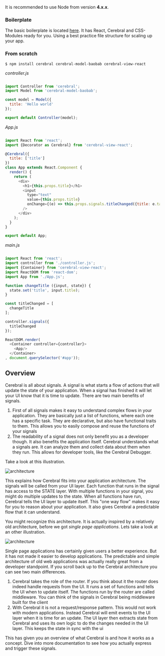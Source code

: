 It is recommended to use Node from version **4.x.x**.

### Boilerplate
The basic boilerplate is located [here](https://github.com/cerebral/cerebral-boilerplate). It has React, Cerebral and CSS-Modules ready for you. Using a best practice file structure for scaling up your app.


### From scratch
`$ npm install cerebral cerebral-model-baobab cerebral-view-react`

*controller.js*
```javascript

import Controller from 'cerebral';
import Model from 'cerebral-model-baobab';

const model = Model({
  title: 'Hello world'
});

export default Controller(model);
```

*App.js*
```javascript

import React from 'react';
import {Decorator as Cerebral} from 'cerebral-view-react';

@Cerebral({
  title: ['title']
})
class App extends React.Component {
  render() {
    return (
      <div>
        <h1>{this.props.title}</h1>
        <input
          type="text"
          value={this.props.title}
          onChange={(e) => this.props.signals.titleChanged({title: e.target.value})}
        />
      </div>
    );
  }
}

export default App;
```

*main.js*
```javascript

import React from 'react';
import controller from './controller.js';
import {Container} from 'cerebral-view-react';
import ReactDOM from 'react-dom';
import App from './App.js';

function changeTitle ({input, state}) {
  state.set('title', input.title);
}

const titleChanged = [
  changeTitle
];

controller.signals({
  titleChanged
});

ReactDOM.render(
  <Container controller={controller}>
    <App/>
  </Container>
, document.querySelector('#app'));

```

## Overview

Cerebral is all about signals. A signal is what starts a flow of actions that will update
the state of your application. When a signal has finished it will let your UI know that
it is time to update. There are two main benefits of signals.

1. First of all signals makes it easy to understand complex flows in your application. They are basically just
a list of functions, where each one has a specific task. They are declarative, but
also have functional traits to them. This allows you to easily compose and reuse the functions
of your signals
2. The readability of a signal does not only benefit you as a developer though. It also benefits the application
itself. Cerebral understands what a signals are. It can analyze them and collect data about them when
they run. This allows for developer tools, like the Cerebral Debugger.

Take a look at this illustration.

![architecture](architecture.png)

This explains how Cerebral fits into your application architecture. The signals will be called from your
UI layer. Each function that runs in the signal has access to the STATE layer. With multiple functions
in your signal, you might do multiple updates to the state. When all functions have run, Cerebral tells
the UI layer to update itself. This "one way flow" makes it easy for you to reason about your application. It also
gives Cerebral a predictable flow that it can understand.

You might recognize this architecture. It is actually inspired by a relatively old architecture, before we got
*single page applications*. Lets take a look at an other illustration.

![architecture](mvc.png)

Single page applications has certainly given users a better experience. But it has not made it easier to develop
applications. The predictable and simple architecture of old web applications was actually really great from a
developer standpoint. If you scroll back up to the Cerebral architecture you can see two main differences.

1. Cerebral takes the role of the router. If you think about it the router does indeed handle requests from the UI.
It runs a set of functions and tells the UI when to update itself. The functions run by the router are called middleware.
You can think of the signals in Cerebral being middleware built for the client
2. With Cerebral it is not a request/response pattern. This would not work with modern applications. Instead Cerebral will
emit events to the UI layer when it is time for an update. The UI layer then extracts state from Cerebral and uses its own
logic to do the changes needed in the UI layer. This keeps the state in sync with the ui

This has given you an overview of what Cerebral is and how it works as a concept. Dive into more documentation to see how you actually express and trigger these signals.
